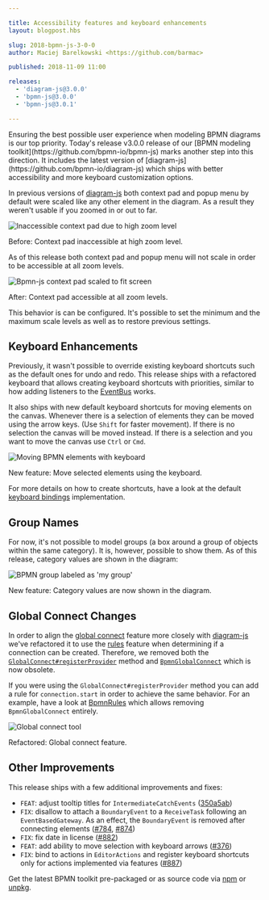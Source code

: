 ```yaml
---

title: Accessibility features and keyboard enhancements
layout: blogpost.hbs

slug: 2018-bpmn-js-3-0-0
author: Maciej Barelkowski <https://github.com/barmac>

published: 2018-11-09 11:00

releases:
  - 'diagram-js@3.0.0'
  - 'bpmn-js@3.0.0'
  - 'bpmn-js@3.0.1'

---
```



<p class="introduction">
  Ensuring the best possible user experience when modeling BPMN diagrams is our top priority. Today's release v3.0.0 release of our [BPMN modeling toolkit](https://github.com/bpmn-io/bpmn-js) marks another step into this direction. It includes the latest version of [diagram-js](https://github.com/bpmn-io/diagram-js) which ships with better accessibility and more keyboard customization options.
</p>

<!-- continue -->

In previous versions of [diagram-js](https://github.com/bpmn-io/diagram-js) both context pad and popup menu by default were scaled like any other element in the diagram. As a result they weren't usable if you zoomed in or out to far.

<div class="figure">
  <img src="{{ assets }}/attachments/blog/2018/013-context-pad-resize-previous.png" alt="Inaccessible context pad due to high zoom level">
  <p class="caption">
    Before: Context pad inaccessible at high zoom level.
  </p>
</div>

As of this release both context pad and popup menu will not scale in order to be accessible at all zoom levels.

<div class="figure">
  <img src="{{ assets }}/attachments/blog/2018/013-context-pad-resize-current.png" alt="Bpmn-js context pad scaled to fit screen">
  <p class="caption">
    After: Context pad accessible at all zoom levels.
  </p>
</div>

This behavior is can be configured. It's possible to set the minimum and the maximum scale levels as well as to restore previous settings.


## Keyboard Enhancements

Previously, it wasn't possible to override existing keyboard shortcuts such as the default ones for undo and redo. This release ships with a refactored keyboard that allows creating keyboard shortcuts with priorities, similar to how adding listeners to the [EventBus](https://github.com/bpmn-io/diagram-js/blob/master/lib/core/EventBus.js) works.

It also ships with new default keyboard shortcuts for moving elements on the canvas. Whenever there is a selection of elements they can be moved using the arrow keys. (Use `Shift` for faster movement). If there is no selection the canvas will be moved instead. If there is a selection and you want to move the canvas use `Ctrl` or `Cmd`.

<div class="figure">
  <img src="{{ assets }}/attachments/blog/2018/013-move-selection.gif" alt="Moving BPMN elements with keyboard">
  <p class="caption">
    New feature: Move selected elements using the keyboard.
  </p>
</div>

For more details on how to create shortcuts, have a look at the default [keyboard bindings](https://github.com/bpmn-io/diagram-js/blob/master/lib/features/keyboard/KeyboardBindings.js) implementation.


## Group Names

For now, it's not possible to model groups (a box around a group of objects within the same category). It is, however, possible to show them. As of this release, category values are shown in the diagram:

<div class="figure">
  <img src="{{ assets }}/attachments/blog/2018/013-group-name.png" alt="BPMN group labeled as 'my group'">
  <p class="caption">
    New feature: Category values are now shown in the diagram.
  </p>
</div>


## Global Connect Changes

In order to align the [global connect](https://github.com/bpmn-io/diagram-js/blob/master/lib/features/global-connect/GlobalConnect.js) feature more closely with [diagram-js](https://github.com/bpmn-io/diagram-js) we've refactored it to use the [rules](https://github.com/bpmn-io/diagram-js/blob/master/lib/features/rules/Rules.js) feature when determining if a connection can be created. Therefore, we removed both the [`GlobalConnect#registerProvider`](https://github.com/bpmn-io/diagram-js/commit/1efb277536fa7ec8be574746326c15cb1bfa507a#diff-a5849a5aebbb0383f299c810af4ab13bL108) method and [`BpmnGlobalConnect`](https://github.com/bpmn-io/bpmn-js/blob/026fe11ea716b4ec9974468fcca65d179824cbfb/lib/features/global-connect/BpmnGlobalConnect.js) which is now obsolete.

If you were using the `GlobalConnect#registerProvider` method you can add a rule for `connection.start` in order to achieve the same behavior. For an example, have a look at [BpmnRules](https://github.com/bpmn-io/bpmn-js/blob/ba42e9edde02ea9d310c08ff5e48484b19b470cb/lib/features/rules/BpmnRules.js#L52) which allows removing `BpmnGlobalConnect` entirely.

<div class="figure">
  <img src="{{ assets }}/attachments/blog/2018/013-global-connect.gif" alt="Global connect tool">
  <p class="caption">
    Refactored: Global connect feature.
  </p>
</div>

## Other Improvements

This release ships with a few additional improvements and fixes:

* `FEAT`: adjust tooltip titles for `IntermediateCatchEvents` ([350a5ab](https://github.com/bpmn-io/bpmn-js/commit/350a5ab75ed675991599faff9615e4bbe184d491))
* `FIX`: disallow to attach a `BoundaryEvent` to a `ReceiveTask` following an `EventBasedGateway`. As an effect, the `BoundaryEvent` is removed after connecting elements  ([#784](https://github.com/camunda/camunda-modeler/issues/784), [#874](https://github.com/bpmn-io/bpmn-js/issues/874))
* `FIX`: fix date in license ([#882](https://github.com/bpmn-io/bpmn-js/pull/882))
* `FEAT`: add ability to move selection with keyboard arrows ([#376](https://github.com/bpmn-io/bpmn-js/issues/376))
* `FIX`: bind to actions in `EditorActions` and register keyboard shortcuts only for actions implemented via features ([#887](https://github.com/bpmn-io/bpmn-js/pull/887))


Get the latest BPMN toolkit pre-packaged or as source code via [npm](https://www.npmjs.com/package/bpmn-js) or [unpkg](https://unpkg.com/bpmn-js/).


